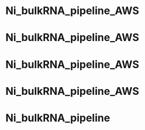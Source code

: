 # Ni_bulkRNA_pipeline_AWS
# Ni_bulkRNA_pipeline_AWS
# Ni_bulkRNA_pipeline_AWS
# Ni_bulkRNA_pipeline_AWS
# Ni_bulkRNA_pipeline

